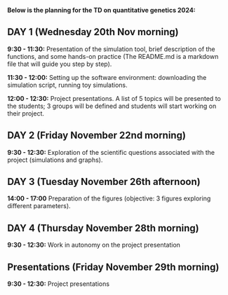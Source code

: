 **Below is the planning for the TD on quantitative genetics 2024:**    

## DAY 1 (Wednesday 20th Nov morning)

**9:30 - 11:30:** Presentation of the simulation tool, brief description of the functions, and some hands-on practice (The README.md is a markdown file that will guide you step by step).

**11:30 - 12:00:** Setting up the software environment: downloading the simulation script, running toy simulations. 

**12:00 - 12:30:** Project presentations. A list of 5 topics will be presented to the students; 3 groups will be defined and students will start working on their project.

## DAY 2 (Friday November 22nd morning)  

**9:30 - 12:30:** Exploration of the scientific questions associated with the project (simulations and graphs). 

## DAY 3 (Tuesday November 26th afternoon)

**14:00 - 17:00** Preparation of the figures (objective: 3 figures exploring different parameters).

## DAY 4 (Thursday November 28th morning)

**9:30 - 12:30:** Work in autonomy on the project presentation

## Presentations (Friday November 29th morning)

**9:30 - 12:30:** Project presentations
